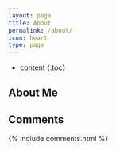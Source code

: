```yaml
---
layout: page
title: About
permalink: /about/
icon: heart
type: page
---
```


* content
{:toc}

## About Me

## Comments

{% include comments.html %}
